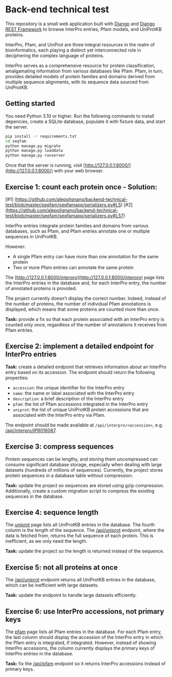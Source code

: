 # Back-end technical test

This repository is a small web application built with [Django](https://www.djangoproject.com/) 
and [Django REST Framework](https://www.django-rest-framework.org) 
to browse InterPro entries, Pfam models, and UniProtKB proteins.

InterPro, Pfam, and UniProt are three integral resources in the realm of bioinformatics, 
each playing a distinct yet interconnected role in deciphering the complex language of proteins.

InterPro serves as a comprehensive resource for protein classification, amalgamating information 
from various databases like Pfam. Pfam, in turn, provides detailed models of protein families 
and domains derived from multiple sequence alignments, with its sequence data sourced from UniProtKB.

## Getting started

You need Python 3.10 or higher. Run the following commands to install depencies, 
create a SQLite database, populate it with fixture data, and start the server.

```sh
pip install -r requirements.txt
cd seqfam
python manage.py migrate
python manage.py loaddata
python manage.py runserver
```

Once that the server is running, visit [http://127.0.0.1:8000/](http://127.0.0.1:8000/) with your web browser.

## Exercise 1: count each protein once - Solution: 
[#1] (https://github.com/alepolignano/backend-technical-test/blob/master/seqfam/seqfamapp/serializers.py#L5) [#2] (https://github.com/alepolignano/backend-technical-test/blob/master/seqfam/seqfamapp/serializers.py#L57)

InterPro entries integrate protein families and domains from various databases, such as Pfam, and 
Pfam entries annotate one or multiple sequences in UniProtKB.

However:

* A single Pfam entry can have more than one annotation for the same protein
* Two or more Pfam entries can annotate the same protein

The [http://127.0.0.1:8000/interpro](http://127.0.0.1:8000/interpro) page lists 
the InterPro entries in the database and, for each InterPro entry, the number of annotated proteins is provided.

The project currently doesn't display the correct number. Indeed, instead of the number of proteins, 
the number of individual Pfam annotations is displayed, which means that some proteins are counted more than once.

**Task:** provide a fix so that each protein associated with an InterPro entry is counted only once,
regardless of the number of annotations it receives from Pfam entries.



## Exercise 2: implement a detailed endpoint for InterPro entries

**Task:** create a detailed endpoint that retrieves information about an InterPro entry based on its accession. 
The endpoint should return the following properties:

* `accession`: the unique identifier for the InterPro entry
* `name`: the name or label associated with the InterPro entry
* `description`: a brief description of the InterPro entry
* `pfam`: the list of Pfam accessions integrated in the InterPro entry
* `uniprot`: the list of unique UniProtKB protein accessions that are associated with the InterPro entry via Pfam.

The endpoint should be made available at `/api/interpro/<accession>`, 
e.g. [/api/interpro/IPR016087](http://127.0.0.1:8000/api/interpro/IPR016087).

## Exercise 3: compress sequences

Protein sequences can be lengthy, and storing them uncompressed can consume significant database storage, 
especially when dealing with large datasets (hundreds of millions of sequences).
Currently, the project stores protein sequences in a database table without compression.

**Task:** update the project so sequences are stored using gzip compression. 
Additionally, create a custom migration script to compress the existing sequences in the database.

## Exercise 4: sequence length

The [uniprot](http://127.0.0.1:8000/uniprot) page lists all UniProtKB entries in the database.
The fourth column is the length of the sequence.
The [/api/uniprot](http://127.0.0.1:8000/api/uniprot) endpoint, where the data is fetched from, returns the full sequence of each protein.
This is inefficient, as we only need the length.

**Task:** update the project so the length is returned instead of the sequence.

## Exercise 5: not all proteins at once

The [/api/uniprot](http://127.0.0.1:8000/api/uniprot) endpoint returns all UniProtKB entries in the database, 
which can be inefficient with large datasets. 

**Task:** update the endpoint to handle large datasets efficiently.

## Exercise 6: use InterPro accessions, not primary keys

The [pfam](http://127.0.0.1:8000/pfam) page lists all Pfam entries in the database.
For each Pfam entry, the last column should display the accession of the InterPro entry in which the Pfam entry is integrated, if integrated.
However, instead of showing InterPro accessions, the column currently displays the primary keys of InterPro entries in the database.

**Task:** fix the [/api/pfam](http://127.0.0.1:8000/api/pfam) endpoint so it returns InterPro accessions instead of primary keys.
